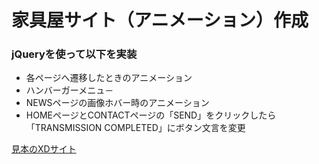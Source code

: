 # 家具屋サイト（アニメーション）作成
### jQueryを使って以下を実装
- 各ページへ遷移したときのアニメーション
- ハンバーガーメニュ－
- NEWSページの画像ホバー時のアニメーション
- HOMEページとCONTACTページの「SEND」をクリックしたら「TRANSMISSION COMPLETED」にボタン文言を変更

[見本のXDサイト](https://xd.adobe.com/view/f4ad8df6-cce4-4626-5dbf-e05322ce4f32-829c/)

